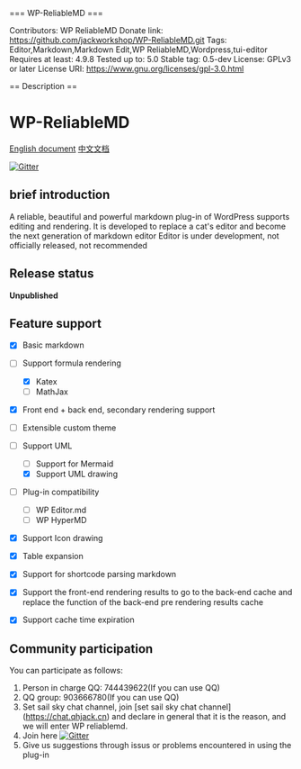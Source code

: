 === WP-ReliableMD ===

Contributors: WP ReliableMD
Donate link: https://github.com/jackworkshop/WP-ReliableMD.git
Tags: Editor,Markdown,Markdown Edit,WP ReliableMD,Wordpress,tui-editor
Requires at least: 4.9.8
Tested up to: 5.0
Stable tag: 0.5-dev
License: GPLv3 or later
License URI: https://www.gnu.org/licenses/gpl-3.0.html

== Description ==

# WP-ReliableMD

[English document](README.md) [中文文档](README_zh_CN.md)

[![Gitter](https://badges.gitter.im/WP-ReliableMD/community.svg)](https://gitter.im/WP-ReliableMD/community?utm_source=badge&utm_medium=badge&utm_campaign=pr-badge)

## brief introduction

A reliable, beautiful and powerful markdown plug-in of WordPress supports editing and rendering. It is developed to replace a cat's editor and become the next generation of markdown editor
Editor is under development, not officially released, not recommended



## Release status

**Unpublished**

## Feature support

- [x] Basic markdown
- [ ] Support formula rendering
  - [x] Katex
  - [ ] MathJax
- [x] Front end + back end, secondary rendering support
- [ ] Extensible custom theme
- [ ] Support UML
  - [ ] Support for Mermaid
  - [x] Support UML drawing
- [ ] Plug-in compatibility
  - [ ] WP Editor.md
  - [ ] WP HyperMD
- [x] Support Icon drawing
- [x] Table expansion
- [x] Support for shortcode parsing markdown
- [x] Support the front-end rendering results to go to the back-end cache and replace the function of the back-end pre rendering results cache
- [x] Support cache time expiration


## Community participation

You can participate as follows:
1. Person in charge QQ: 744439622(If you can use QQ)
2. QQ group: 903666780(If you can use QQ)
3. Set sail sky chat channel, join [set sail sky chat channel] (https://chat.qhjack.cn) and declare in general that it is the reason, and we will enter WP reliablemd.
4. Join here [![Gitter](https://badges.gitter.im/WP-ReliableMD/community.svg)](https://gitter.im/WP-ReliableMD/community?utm_source=badge&utm_medium=badge&utm_campaign=pr-badge)
5. Give us suggestions through issus or problems encountered in using the plug-in
